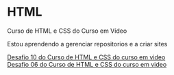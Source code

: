 # HTML
 Curso de HTML e CSS do Curso em Vídeo

Estou aprendendo a gerenciar repositorios e a criar sites

<a href="https://pauloprediger.github.io/HTML//desafios/desafio010/index.html" target="_blank" rel="next">Desafio 10 do Curso de HTML e CSS do curso em video</a>
<br>
<a href="https://pauloprediger.github.io/HTML//desafios/desafio006/index.html" target="_blank" rel="next">Desafio 06 do Curso de HTML e CSS do curso em video</a>